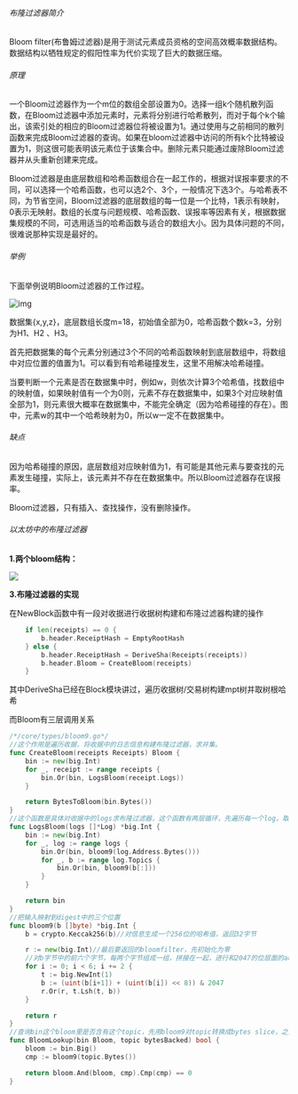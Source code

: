 ###### 布隆过滤器简介

Bloom filter(布鲁姆过滤器)是用于测试元素成员资格的空间高效概率数据结构。数据结构以牺牲规定的假阳性率为代价实现了巨大的数据压缩。

###### 原理

一个Bloom过滤器作为一个m位的数组全部设置为0。选择一组k个随机散列函数，在Bloom过滤器中添加元素时，元素将分别进行哈希散列，而对于每个k个输出，该索引处的相应的Bloom过滤器位将被设置为1。通过使用与之前相同的散列函数来完成Bloom过滤器的查询。如果在bloom过滤器中访问的所有k个比特被设置为1，则这很可能表明该元素位于该集合中。删除元素只能通过废除Bloom过滤器并从头重新创建来完成。

Bloom过滤器是由底层数组和哈希函数组合在一起工作的，根据对误报率要求的不同，可以选择一个哈希函数，也可以选2个、3个，一般情况下选3个。与哈希表不同，为节省空间，Bloom过滤器的底层数组的每一位是一个比特，1表示有映射，0表示无映射。数组的长度与问题规模、哈希函数、误报率等因素有关，根据数据集规模的不同，可选用适当的哈希函数与适合的数组大小。因为具体问题的不同，很难说那种实现是最好的。

###### 举例

下面举例说明Bloom过滤器的工作过程。

 ![img](https://imgconvert.csdnimg.cn/aHR0cHM6Ly91c2VyLWdvbGQtY2RuLnhpdHUuaW8vMjAxOS83LzkvMTZiZDVjMjAzMzU1ZTMzZg) 

数据集{x,y,z}，底层数组长度m=18，初始值全部为0，哈希函数个数k=3，分别为H1、H2 、H3。

首先把数据集的每个元素分别通过3个不同的哈希函数映射到底层数组中，将数组中对应位置的值置为1。可以看到有哈希碰撞发生，这里不用解决哈希碰撞。

当要判断一个元素是否在数据集中时，例如w，则依次计算3个哈希值，找数组中的映射值，如果映射值有一个为0则，元素不存在数据集中，如果3个对应映射值全部为1，则元素很大概率在数据集中，不能完全确定（因为哈希碰撞的存在）。图中，元素w的其中一个哈希映射为0，所以w一定不在数据集中。

###### 缺点

因为哈希碰撞的原因，底层数组对应映射值为1，有可能是其他元素与要查找的元素发生碰撞，实际上，该元素并不存在在数据集中。所以Bloom过滤器存在误报率。

Bloom过滤器，只有插入、查找操作，没有删除操作。

###### 以太坊中的布隆过滤器

**1.两个bloom结构：**

![](/picture/6.png)

**3.布隆过滤器的实现**

在NewBlock函数中有一段对收据进行收据树构建和布隆过滤器构建的操作

```go
	if len(receipts) == 0 {
		b.header.ReceiptHash = EmptyRootHash
	} else {
		b.header.ReceiptHash = DeriveSha(Receipts(receipts))
		b.header.Bloom = CreateBloom(receipts)
	}
```

其中DeriveSha已经在Block模块讲过，遍历收据树/交易树构建mpt树并取树根哈希

而Bloom有三层调用关系

```go
/*/core/types/bloom9.go*/
//这个作用是遍历收据，将收据中的日志信息构建布隆过滤器，求并集。
func CreateBloom(receipts Receipts) Bloom {
	bin := new(big.Int)
	for _, receipt := range receipts {
		bin.Or(bin, LogsBloom(receipt.Logs))
	}

	return BytesToBloom(bin.Bytes())
}
//这个函数是具体对收据中的logs求布隆过滤器，这个函数有两层循环，先遍历每一个log，取出其中的地址执行bloom9过滤器函数得到结果，再对每一个log中的topic循环进行bloom9过滤得到结果，将所有过滤后的布隆过滤器结果保存并返回
func LogsBloom(logs []*Log) *big.Int {
	bin := new(big.Int)
	for _, log := range logs {
		bin.Or(bin, bloom9(log.Address.Bytes()))
		for _, b := range log.Topics {
			bin.Or(bin, bloom9(b[:]))
		}
	}

	return bin
}
//把输入映射到digest中的三个位置
func bloom9(b []byte) *big.Int {
	b = crypto.Keccak256(b)//对信息生成一个256位的哈希值，返回32字节

	r := new(big.Int)//最后要返回的bloomfilter，先初始化为零
    //对b字节中的前六个字节，每两个字节组成一组，拼接在一起，进行和2047的位层面的and操作,也就是对2048取余，得到位于0-2047区间的一个数，因为bloomfilter的长度是2048位。循环的第一行取t为1，最后一行把1左移b这么多位，然后合并到上一轮得到的bloomfilter里，经过三轮，把三个位置置位1后返回bloomfilter
    for i := 0; i < 6; i += 2 {
		t := big.NewInt(1)
		b := (uint(b[i+1]) + (uint(b[i]) << 8)) & 2047
		r.Or(r, t.Lsh(t, b))
	}

	return r
}
//查询bin这个bloom里是否含有这个topic，先用bloom9对topic转换成bytes slice，之后先执行bloom和topic构成的临时bloomfilter的交集操作，看和topic的bloomfilter是否相等
func BloomLookup(bin Bloom, topic bytesBacked) bool {
	bloom := bin.Big()
	cmp := bloom9(topic.Bytes())

	return bloom.And(bloom, cmp).Cmp(cmp) == 0
}
```

